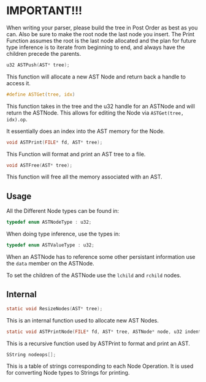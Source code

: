# IMPORTANT!!!

When writing your parser, please build the tree in
Post Order as best as you can. Also be sure to make the root
node the last node you insert. The Print Function assumes
the root is the last node allocated and the plan for future
type inference is to iterate from beginning to end, and always
have the children precede the parents.



```c
u32 ASTPush(AST* tree);
```

This function will allocate a new AST Node and return
back a handle to access it.

```c
#define ASTGet(tree, idx)
```

This function takes in the tree and the u32 handle for
an ASTNode and will return the ASTNode. This allows for
editing the Node via `ASTGet(tree, idx).op`.

It essentially does an index into the AST memory for the
Node.

```c
void ASTPrint(FILE* fd, AST* tree);
```

This Function will format and print an AST tree to a
file.

```c
void ASTFree(AST* tree);
```

This function will free all the memory associated with an
AST.

## Usage

All the Different Node types can be found in:

```c
typedef enum ASTNodeType : u32;
```

When doing type inference, use the types in:

```c
typedef enum ASTValueType : u32;
```

When an ASTNode has to reference some other
persistant information use the `data` member
on the ASTNode.

To set the children of the ASTNode use
the `lchild` and `rchild` nodes. 


## Internal

```c
static void ResizeNodes(AST* tree);
```

This is an internal function used to allocate new AST
Nodes.

```c
static void ASTPrintNode(FILE* fd, AST* tree, ASTNode* node, u32 indent);
```
This is a recursive function used by ASTPrint to format
and print an AST.

```c
SString nodeops[];
```

This is a table of strings corresponding to each Node Operation.
It is used for converting Node types to Strings for printing.

